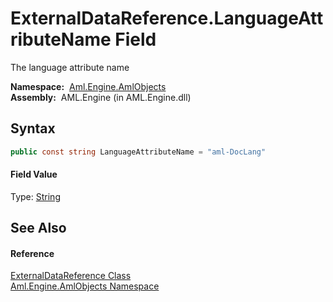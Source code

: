 ExternalDataReference.LanguageAttributeName Field
=================================================
The language attribute name

  **Namespace:**  [Aml.Engine.AmlObjects][1]  
  **Assembly:**  AML.Engine (in AML.Engine.dll)

Syntax
------

```csharp
public const string LanguageAttributeName = "aml-DocLang"
```

#### Field Value
Type: [String][2]

See Also
--------

#### Reference
[ExternalDataReference Class][3]  
[Aml.Engine.AmlObjects Namespace][1]  

[1]: ../README.md
[2]: https://docs.microsoft.com/dotnet/api/system.string
[3]: README.md
[4]: https://www.automationml.org
[5]: ../../icons/logoShade.png